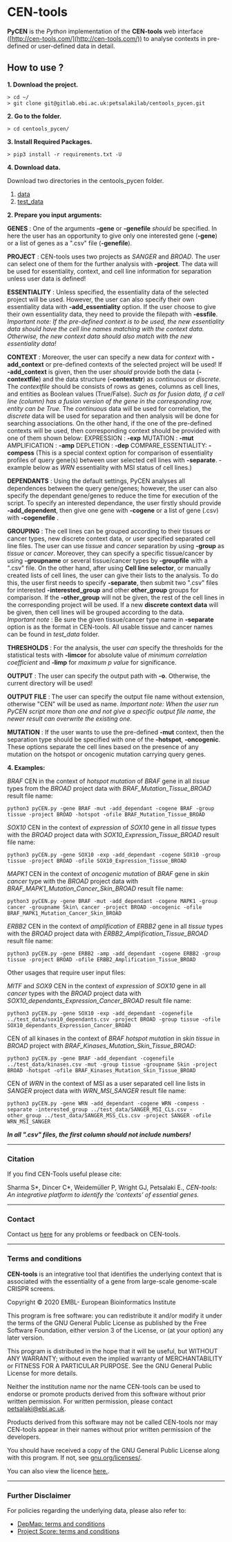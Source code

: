 ﻿
# CEN-tools

**PyCEN** is the *Python* implementation of the **CEN-tools** web interface ([http://cen-tools.com/](http://cen-tools.com/)) to analyse contexts in pre-defined or user-defined data in detail.

## How to use ?
**1. Download the project.**

	> cd ~/
	> git clone git@gitlab.ebi.ac.uk:petsalakilab/centools_pycen.git

**2. Go to the folder.**

	> cd centools_pycen/

**3. Install Required Packages.**

	> pip3 install -r requirements.txt -U

**4. Download data.**     

Download two directories in the centools_pycen folder.     

1. [data](https://gitlab.ebi.ac.uk/petsalakilab/centools_pycen/tree/master/data)    
2. [test_data](https://gitlab.ebi.ac.uk/petsalakilab/centools_pycen/tree/master/test_data)    


**2. Prepare you input arguments:**

**GENES** : One of the arguments **-gene** or **-genefile** *should* be specified. In here the user has an opportunity to give only one interested gene (**-gene**) or a list of genes as a ".csv" file (**-genefile**).

**PROJECT** : CEN-tools uses two projects as *SANGER* and *BROAD*. The user can select one of them for the further analysis with **-project**. The data will be used for essentiality, context, and cell line information for separation unless user data is defined!

**ESSENTIALITY** :  Unless specified, the essentiality data of the selected project will be used. However, the user can also specify their own essentiality data with **-add_essentiality** option. If the user choose to give their own essentiality data, they need to provide the filepath with **-essfile**. 
	*Important note: If the pre-defined context is to be used, the new essentiality data should have the cell line names matching with the context data. Otherwise, the new context data should also match with the new essentiality data!* 

**CONTEXT** : Moreover, the user can specify a new data for *context* with **-add_context** or pre-defined contexts of the selected project will be used! If **-add_context** is given, then the user *should* provide both the data (**-contextfile**) and the data structure (**-contextstr**) as *continuous* or *discrete*.    The *contextfile* should be consists of rows as genes, columns as cell lines, and entities as Boolean values (True/False). *Such as for fusion data, if a cell line (column) has a fusion version of the gene in the corresponding row, entity can be True.* The *continuous* data will be used for correlation, the *discrete* data will be used for separation and then analysis will be done for searching associations. On the other hand, if the one of the pre-defined contexts will be used, then corresponding context should be provided with one of them shown below:
		 EXPRESSION : **-exp**
		 MUTATION : **-mut**
		 AMPLIFICATION : **-amp**
		 DEPLETION : **-dep**
		 COMPARE_ESSENTIALITY: **-compess** (This is a special context option for comparison of essentiality profiles of query gene(s) between user selected cell lines with **-separate**. -example below as *WRN* essentiality with MSI status of cell lines.)

**DEPENDANTS** : Using the default settings, PyCEN analyses all dependences between the query gene/genes; however, the user can also specify the dependant gene/genes to reduce the time for execution of the script. To specify an interested dependance, the user firstly should provide **-add_dependent**, then give one gene with **-cogene** or a list of gene (.csv) with **-cogenefile** .

**GROUPING** : The cell lines can be grouped according to their tissues or cancer types, new discrete context data, or user specified separated cell line files. The user can use *tissue* and *cancer* separation by using **-group** as *tissue* or *cancer*.  Moreover, they can specify a specific tissue/cancer by using **-groupname** or several tissue/cancer types by **-groupfile** with a ".csv" file. On the other hand, after using **Cell line selector**, or manually created lists of cell lines, the user can give their lists to the analysis. To do this, the user first needs to specify **-separate**, then submit two ".csv" files for interested **-interested_group** and other **other_group** groups for comparison. If the **-other_group** will not be given, the rest of the cell lines in the corresponding project will be used. If a new **discrete context data** will be given, then cell lines will be grouped according to the data.   
	*Important note* : Be sure the given tissue/cancer type name in **-separate** option is as the format in CEN-tools. All usable tissue and cancer names can be found in *test_data* folder.

**THRESHOLDS** : For the analysis, the user *can* specify the thresholds for the statistical tests with **-limcor** for absolute value of *minimum correlation coefficient* and **-limp** for *maximum p value* for significance. 

**OUTPUT** : The user can specify the output path with **-o**. Otherwise, the current directory will be used!

**OUTPUT FILE** : The user can specify the output file name without extension, otherwise "CEN" will be used as name. *Important note: When the user run PyCEN script more than one and not give a specific output file name, the newer result can overwrite the existing one.* 

**MUTATION** : If the user wants to use the pre-defined **-mut** context, then the separation type should be specified with one of the **-hotspot**, **-oncogenic**. These options separate the cell lines based on the presence of any mutation on the hotspot or oncogenic mutation carrying query genes.  
	
**4. Examples:**

*BRAF* CEN in the context of *hotspot* *mutation* of *BRAF* gene  in all *tissue* types from the *BROAD* project data with *BRAF_Mutation_Tissue_BROAD* result file name:	

`python3 pyCEN.py -gene BRAF -mut -add_dependant -cogene BRAF -group tissue -project BROAD -hotspot -ofile BRAF_Mutation_Tissue_BROAD`

*SOX10* CEN in the context of *expression* of *SOX10* gene in all *tissue* types with the *BROAD* project data with *SOX10_Expression_Tissue_BROAD* result file name: 

`python3 pyCEN.py -gene SOX10 -exp -add_dependant -cogene SOX10 -group tissue -project BROAD -ofile SOX10_Expression_Tissue_BROAD`

*MAPK1* CEN in the context of *oncogenic* *mutation* of *BRAF* gene in *skin  cancer* type with the *BROAD* project data with *BRAF_MAPK1_Mutation_Cancer_Skin_BROAD* result file name:

`python3 pyCEN.py -gene BRAF -mut -add_dependant -cogene MAPK1 -group cancer -groupname Skin\ cancer -project BROAD -oncogenic -ofile BRAF_MAPK1_Mutation_Cancer_Skin_BROAD`

*ERBB2* CEN in the context of *amplification* of *ERBB2* gene in all *tissue* types with the *BROAD* project data with *ERBB2_Amplification_Tissue_BROAD* result file name:

`python3 pyCEN.py -gene ERBB2 -amp -add_dependant -cogene ERBB2 -group tissue -project BROAD -ofile ERBB2_Amplification_Tissue_BROAD`

Other usages that require user input files:

*MITF* and *SOX9* CEN in the context of *expression* of *SOX10* gene in all *cancer* types with the *BROAD* project data with *SOX10_dependants_Expression_Cancer_BROAD* result file name:

`python3 pyCEN.py -gene SOX10 -exp -add_dependant -cogenefile ../test_data/sox10_dependants.csv -project BROAD -group tissue -ofile SOX10_dependants_Expression_Cancer_BROAD`

CEN of all kinases in the context of *BRAF* *hotspot* *mutation* in *skin* *tissue* in *BROAD* project with *BRAF_Kinases_Mutation_Skin_Tissue_BROAD*:
	
`python3 pyCEN.py -gene BRAF -add_dependant -cogenefile ../test_data/kinases.csv -mut -group tissue -groupname Skin -project BROAD -hotspot -ofile BRAF_Kinases_Mutation_Skin_Tissue_BROAD`

CEN of *WRN* in the context of MSI as a user separated cell line lists in *SANGER* project data with *WRN_MSI_SANGER* result file name:

`python3 pyCEN.py -gene WRN -add_dependant -cogene WRN -compess -separate -interested_group ../test_data/SANGER_MSI_CLs.csv -other_group ../test_data/SANGER_MSS_CLs.csv -project SANGER -ofile WRN_MSI_SANGER`
	
***In all ".csv" files, the first column should not include numbers!***
___
### Citation
If you find CEN-Tools useful please cite:  

Sharma S*, Dincer C*, Weidemüller P, Wright GJ, Petsalaki E., *CEN-tools: An integrative platform to identify the ‘contexts’ of essential genes.*
___
### Contact

Contact us [here](mailto:cen-tools@googlegroups.com) for any problems or feedback on CEN-tools.
___
### Terms and conditions
 
 **CEN-tools**  is an integrative tool that identifies the underlying context that is associated with the essentiality of a gene from large-scale genome-scale CRISPR screens.

Copyright © 2020 EMBL- European Bioinformatics Institute

This program is free software: you can redistribute it and/or modify it under the terms of the GNU General Public License as published by the Free Software Foundation, either version 3 of the License, or (at your option) any later version.

This program is distributed in the hope that it will be useful, but WITHOUT ANY WARRANTY; without even the implied warranty of MERCHANTABILITY or FITNESS FOR A PARTICULAR PURPOSE. See the GNU General Public License for more details.

Neither the institution name nor the name CEN-tools can be used to endorse or promote products derived from this software without prior written permission. For written permission, please contact  [petsalaki@ebi.ac.uk](mailto:petsalaki@ebi.ac.uk).

Products derived from this software may not be called CEN-tools nor may CEN-tools appear in their names without prior written permission of the developers.

You should have received a copy of the GNU General Public License along with this program. If not, see  [gnu.org/licenses/](http://www.gnu.org/licenses/).

You can also view the licence  [here.](http://www.gnu.org/licenses/lgpl-3.0.txt).
___
### Further Disclaimer

For policies regarding the underlying data, please also refer to:

-   [DepMap: terms and conditions](https://depmap.org/portal/terms/)
-   [Project Score: terms and conditions](https://score.depmap.sanger.ac.uk/documentation)


  


